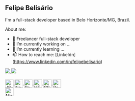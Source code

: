 ## Felipe Belisário

I'm a full-stack developer based in Belo Horizonte/MG, Brazil.

About me:
- 💼 Freelancer full-stack developer
- 🔭 I’m currently working on ...
- 🌱 I’m currently learning ...
- 📫 How to reach me: [LinkeIdn] (https://www.linkedin.com/in/felipebelisario)

<div heigth="180em">
  <a href="https://github.com/fsbelisario">
  <img heigth="180em" src="https://github-readme-stats.vercel.app/api?username=fsbelisario&show_icons=true&theme=dark&include_all_commits=true&count_private=true"/>
  <img heigth="180em" src="https://github-readme-stats.vercel.app/api/top-langs/?username=fsbelisario&layout=compact&langs_count=16&theme=dark"/>
</div>
  
<div style="display: inline_block, margin: 10px"><br>
  <img align="center" alt="JS" title="JavaScript" heigth="20" width="27" src="https://cdn.jsdelivr.net/gh/devicons/devicon/icons/javascript/javascript-plain.svg"/>
  <img align="center" alt="NodeJS" title="NodeJS" heigth="20" width="27" src="https://cdn.jsdelivr.net/gh/devicons/devicon/icons/nodejs/nodejs-original.svg"/>
  <img align="center" alt="React" title="React" heigth="20" width="27" src="https://cdn.jsdelivr.net/gh/devicons/devicon/icons/react/react-original.svg"/>
  <img align="center" alt="HTML" title="HTML" heigth="20" width="27" src="https://cdn.jsdelivr.net/gh/devicons/devicon/icons/html5/html5-original.svg"/>
  <img align="center" alt="CSS" title="CSS" heigth="20" width="27" src="https://cdn.jsdelivr.net/gh/devicons/devicon/icons/css3/css3-original.svg"/>
  <img align="center" alt="PostgreSQL" title="PostgreSQL" heigth="20" width="27" src="https://cdn.jsdelivr.net/gh/devicons/devicon/icons/postgresql/postgresql-original.svg"/>
  <div><img align="center" alt="MySQL" title="MySQL" heigth="20"  width="27" src="https://cdn.jsdelivr.net/gh/devicons/devicon/icons/mysql/mysql-original.svg"/></div>
</div>
  
<!--
https://github.com/anuraghazra/github-readme-stats#github-stats-card
https://github.com/diogorodrigues
https://github.com/devfraga
https://github.com/rafaballerini
https://github.com/matyo91/matyo91
https://dev.to/supritha/how-to-have-an-awesome-github-profile-1969
https://dev.to/diogorodrigues/creating-amazing-github-profiles-readme-5h31
https://devicon.dev/


Ícone LinkedIn
https://cdn.jsdelivr.net/gh/devicons/devicon/icons/linkedin/linkedin-original.svg
-->
  
